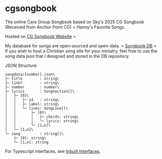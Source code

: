 # cgsongbook
The online Care Group Songbook based on Sky's 2025 CG Songbook (Received from Anchor Point CG) + Hanny's Favorite Songs.

Hosted on [CG Songbook Website](cgsongbook.org) >

My database for songs are open-sourced and open-data. > [Songbook DB](https://github.com/Hanny658/songbook-db) <\
If you wish to host a Christian song site for your ministry, feel free to use the song data json that I designed and stored in the DB repository. 

JSON Structure: 
```
songdata/[number].json\
├─ title        : string\
├─ link?        : string\
├─ number       : number\
├─ lyrics       : SongSection[]\
│   ├─ [0]\
│   │   ├─ id   : string\
│   │   ├─ label: string\
│   │   └─ lines: SongLine[]\
│   │       ├─ [0]\
│   │       │   ├─ chords: string\
│   │       │   └─ lyrics: string\
│   │       └─ [1…n]\
│   └─ [1…n]\
└─ song         : string[]\
    ├─ [0]: string\
    └─ [1…n]: string
```

For Typescript interfaces, see [Inbuilt Interfaces](/types/songdata.d.ts).
